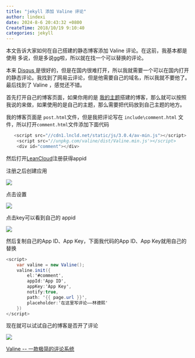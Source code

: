 ```yaml
---
title: "jekyll 添加 Valine 评论"
author: lindexi
date: 2024-8-6 20:43:32 +0800
CreateTime: 2018/10/19 9:10:40
categories: jekyll
---
```


本文告诉大家如何在自己搭建的静态博客添加 Valine 评论。在这前，我基本都是使用 多说，但是多说gg啦，所以就在找一个可以替换的评论。

<!--more-->


<!-- CreateTime:2018/10/19 9:10:40 -->


本来 [Disqus ](https://disqus.com/ )是很好的，但是在国内很难打开，所以我就需要一个可以在国内打开的静态评论。我找到了网易云评论，但是他需要自己的域名，所以我就不要他了。最后找到了 Valine ，感觉还不错。

首先打开自己的博客页面，如果你用的是 [我的主题](https://lindexi.oschina.io/lindexi/post/%E5%A6%82%E4%BD%95%E4%BD%BF%E7%94%A8%E6%9C%AC%E6%A8%A1%E6%9D%BF%E6%90%AD%E5%BB%BA%E5%8D%9A%E5%AE%A2.html )搭建的博客，那么就可以按照我说的来做，如果使用的是自己的主题，那么需要把代码放到自己主题的地方。

我的博客页面是 `post.html`文件，但是我把评论写在 `include\comment.html` 文件，所以打开`comment.html`文件添加下面代码

```csharp
   <script src="//cdn1.lncld.net/static/js/3.0.4/av-min.js"></script>
    <script src='//unpkg.com/valine/dist/Valine.min.js'></script>
    <div id="comment"></div>
```

然后打开[LeanCloud](https://leancloud.cn/ )注册获得appid

注册之后创建应用

![](http://cdn.lindexi.site/34fdad35-5dfe-a75b-2b4b-8c5e313038e2%2F201711231645122017112694519.jpg)

点击设置

![](http://cdn.lindexi.site/34fdad35-5dfe-a75b-2b4b-8c5e313038e2%2F201711231645122017112694643.jpg)

点击key可以看到自己的 appid

![](http://cdn.lindexi.site/34fdad35-5dfe-a75b-2b4b-8c5e313038e2%2F201711231645122017112694739.jpg)

然后复制自己的App ID、App Key，下面我代码的App ID、App Key就用自己的替换

```csharp
<script>
    var valine = new Valine();
    valine.init({
        el:'#comment',
        appId:'App ID',
        appKey:'App Key',
        notify:true,
        path: '{{ page.url }}',
        placeholder:'在这里写评论——林德熙'
    })
</script>
```

现在就可以试试自己的博客是否开了评论

![](http://cdn.lindexi.site/34fdad35-5dfe-a75b-2b4b-8c5e313038e2%2F201711231645122017112610743.jpg)


[Valine -- 一款极简的评论系统 ](https://ioliu.cn/2017/add-valine-comments-to-your-blog/ )

